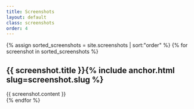 ```yaml
---
title: Screenshots
layout: default
class: screenshots
order: 4
---
```

{% assign sorted_screenshots = site.screenshots | sort:"order" %}
{% for screenshot in sorted_screenshots %}
<section id="{{ screenshot.slug }}" class="{{ screenshot.class }}">
  <div class="wrapper">
    <h2>{{ screenshot.title }}{% include anchor.html slug=screenshot.slug %}</h2>
    {{ screenshot.content }}
  </div>
</section>
{% endfor %}
